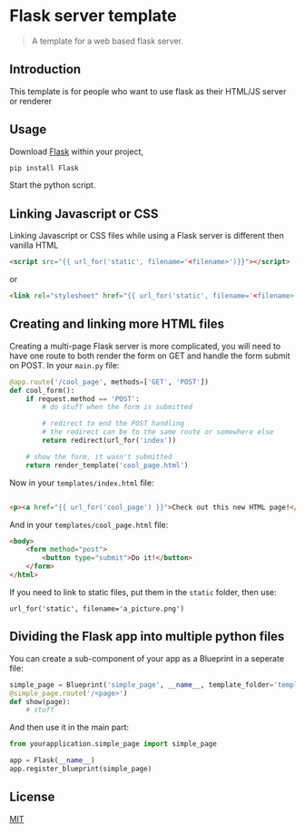 # Flask server template
> A template for a web based flask server.

## Introduction
This template is for people who want to use flask as their HTML/JS server or renderer

## Usage
Download [Flask](https://flask.palletsprojects.com/en/2.0.x/) within your project,
```sh
pip install Flask
```
Start the python script.

## Linking Javascript or CSS
Linking Javascript or CSS files while using a Flask server is different then vanilla HTML

```html
<script src="{{ url_for('static', filename='<filename>')}}"></script>
```

or

```html
<link rel="stylesheet" href="{{ url_for('static', filename='<filename>')}}"/>
```

## Creating and linking more HTML files
Creating a multi-page Flask server is more complicated, you will need to have one route to both render the form on GET and handle the form submit on POST.
In your `main.py` file:
```python
@app.route('/cool_page', methods=['GET', 'POST'])
def cool_form():
    if request.method == 'POST':
        # do stuff when the form is submitted

        # redirect to end the POST handling
        # the redirect can be to the same route or somewhere else
        return redirect(url_for('index'))

    # show the form, it wasn't submitted
    return render_template('cool_page.html')
```
Now in your `templates/index.html` file:

```html

<p><a href="{{ url_for('cool_page') }}">Check out this new HTML page!</a></p>

```
And in your `templates/cool_page.html` file:
```html
<body>
    <form method="post">
        <button type="submit">Do it!</button>
    </form>
</html>
```

If you need to link to static files, put them in the `static` folder, then use:

```
url_for('static', filename='a_picture.png')
```

## Dividing the Flask app into multiple python files
You can create a sub-component of your app as a Blueprint in a seperate file:
```python
simple_page = Blueprint('simple_page', __name__, template_folder='templates')
@simple_page.route('/<page>')
def show(page):
    # stuff
```
And then use it in the main part:
```python
from yourapplication.simple_page import simple_page

app = Flask(__name__)
app.register_blueprint(simple_page)
```

## License
[MIT](https://github.com/LCordial/flask-server/blob/main/LICENSE)
